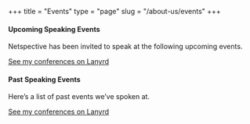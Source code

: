+++
title = "Events"
type  = "page"
slug = "/about-us/events"
+++

#### Upcoming Speaking Events

Netspective has been invited to speak at the following upcoming events.

[See my conferences on Lanyrd](http://lanyrd.com/profile/shah/)

#### Past Speaking Events

Here’s a list of past events we’ve spoken at.

[See my conferences on Lanyrd](http://lanyrd.com/profile/shah/)
